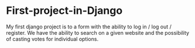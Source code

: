 # First-project-in-Django
My first django project is to a form with the ability to log in / log out / register. 
We have the ability to search on a given website and the possibility of casting votes for individual options.
